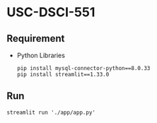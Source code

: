 # USC-DSCI-551
 
## Requirement
- Python Libraries
    
    ```
    pip install mysql-connector-python==8.0.33
    pip install streamlit==1.33.0
    ```

## Run
```
streamlit run './app/app.py'
```